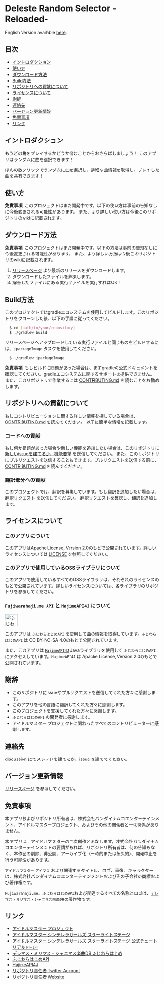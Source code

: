 # Deleste Random Selector -Reloaded-

English Version available [here](../README.md).

## 目次

- [イントロダクション](#イントロダクション)
- [使い方](#使い方)
- [ダウンロード方法](#ダウンロード方法)
- [Build方法](#Build方法)
- [リポジトリへの貢献について](#リポジトリへの貢献について)
- [ライセンスについて](#ライセンスについて)
- [謝辞](#謝辞)
- [連絡先](#連絡先)
- [バージョン更新情報](#バージョン更新情報)
- [免責事項](#免責事項)
- [リンク](#リンク)

## イントロダクション

もうどの曲をプレイするかどうか悩むことからおさらばしましょう！
このアプリはランダムに曲を選択できます！

ほんの数クリックでランダムに曲を選択し、詳細な曲情報を取得し、プレイした曲を共有できます！

## 使い方

**免責事項**: このプロジェクトはまだ開発中です。以下の使い方は事前の告知なしに今後変更される可能性があります。
また、より詳しい使い方は今後このリポジトリのwikiに記載されます。

## ダウンロード方法

**免責事項**: このプロジェクトはまだ開発中です。以下の方法は事前の告知なしに今後変更される可能性があります。
また、より詳しい方法は今後このリポジトリのwikiに記載されます。

1. [リリースページ](https://github.com/Secret-Society-Braid/deleste-random-selector-reloaded/releases) より最新のリリースをダウンロードします。
2. ダウンロードしたファイルを解凍します。
3. 解答したファイルにある実行ファイルを実行すればOK！

## Build方法

このプロジェクトではgradleエコシステムを使用してビルドします。このリポジトリをクローンした後、以下の手順に従ってください。

```bash
  $ cd [path/to/your/repository]
  $ ./gradlew build
```

リリースページへアップロードしている実行ファイルと同じものをビルドするには、`jpackageImage` タスクを使用してください。

```bash
  $ ./gradlew jpackageImage
```

**免責事項**: もしビルドに問題があった場合は、まずgradleの公式ドキュメントを確認してください。gradleエコシステムに関するサポートは提供できません。
また、このリポジトリで作業するには [CONTRIBUTING.md](CONTRIBUTING.md) を読むことをお勧めします。

## リポジトリへの貢献について

もしコントリビューションに関する詳しい情報を探している場合は、[CONTRIBUTING.md](CONTRIBUTING.md) を読んでください。
以下に簡単な情報を記載します。

### コードへの貢献

もし何か問題があった場合や新しい機能を追加したい場合は、このリポジトリに [新しいissueを建てるか、機能要望](https://github.com/Secret-Society-Braid/deleste-random-selector-reloaded/issues/new/choose)
を送信してください。
また、このリポジトリにプルリクエストを送信することもできます。プルリクエストを送信する前に、[CONTRIBUTING.md](CONTRIBUTING.md) を読んでください。

### 翻訳部分への貢献

このプロジェクトでは、翻訳を募集しています。もし翻訳を追加したい場合は、[翻訳リクエスト](https://github.com/Secret-Society-Braid/deleste-random-selector-reloaded/issues/new/choose) を送信してください。
翻訳リクエストを確認し、翻訳を追加します。

## ライセンスについて

### このアプリについて

このアプリはApache License, Version 2.0のもとで公開されています。詳しいライセンスについては [LICENSE](../LICENSE) を参照してください。

### このアプリで使用しているOSSライブラリについて

このアプリで使用しているすべてのOSSライブラリは、それぞれのライセンスのもとで公開されています。詳しいライセンスについては、各ライブラリのリポジトリを参照してください。

### `Fujiwarahaji.me API` と `HajimeAPI4J` について

<img src="https://api.fujiwarahaji.me/logo" width="40" alt="ふじわらはじめAPI ロゴマーク">

このアプリは [`ふじわらはじめAPI`](https://fujiwarahaji.me/api/doc/) を使用して曲の情報を取得しています。`ふじわらはじめAPI` は CC BY-NC-SA 4.0のもとで公開されています。

また、このアプリは [`HajimeAPI4J`](https://github.com/Secret-Society-Braid/HajimeAPI4J) Javaライブラリを使用して `ふじわらはじめAPI` にアクセスしています。`HajimeAPI4J` は Apache License, Version 2.0のもとで公開されています。

## 謝辞

- このリポジトリにissueやプルリクエストを送信してくれた方々に感謝します。
- このアプリを他の言語に翻訳してくれた方々に感謝します。
- このプロジェクトを支援してくれた方々に感謝します。
- `ふじわらはじめAPI` の開発者に感謝します。
- アイドルマスター プロジェクトに関わったすべてのコントリビューターに感謝します。

## 連絡先

[discussion](https://github.com/Secret-Society-Braid/deleste-random-selector-reloaded/discussions) にてスレッドを建てるか、[issue](https://github.com/Secret-Society-Braid/deleste-random-selector-reloaded/issues/new/choose) を建ててください。

## バージョン更新情報

[リリースページ](https://github.com/Secret-Society-Braid/deleste-random-selector-reloaded/releases) を参照してください。

## 免責事項

本アプリおよびリポジトリ所有者は、株式会社バンダイナムコエンターテインメント、アイドルマスタープロジェクト、およびその他の関係者と一切関係がありません。

本アプリは、アイドルマスターの二次創作とみなします。株式会社バンダイナムコエンターテインメントの要請があれば、リポジトリ所有者は、何の告知もなく、本作品の削除、非公開、アーカイブ化（一時的または永久的）、開発中止を行う可能性があります。

`アイドルマスター` `アイマス` および関連するタイトル、ロゴ、画像、キャラクターは、株式会社バンダイナムコエンターテインメントおよびその子会社の商標および著作権です。

`Fujiwarahaji.me`、`ふじわらはじめAPI`および関連するすべての名称とロゴは、[`デレマス・ミリマス・シャニマス楽曲DB`](https://fujiwarahaji.me)の著作物です。

## リンク

- [アイドルマスター プロジェクト](https://idolmaster.jp/)
- [アイドルマスター シンデレラガールズ スターライトステージ](https://cinderella.idolmaster.jp/sl-stage/)
- [アイドルマスター シンデレラガールズ スターライトステージ 公式チュートリアル `Pトレ!`](https://cinderella.idolmaster.jp/sl-stage/beginner.html)
- [デレマス・ミリマス・シャニマス楽曲DB ふじわらはじめ](https://fujiwarahaji.me)
- [ふじわらはじめAPI](https://fujiwarahaji.me/api/doc/)
- [HajimeAPI4J](https://github.com/Secret-Society-Braid/HajimeAPI4J)
- [リポジトリ責任者 Twitter Account](https://twitter.com/hizumiaoba)
- [リポジトリ責任者 Website](https://hizumiaoba.github.io/Personal-pages/)
